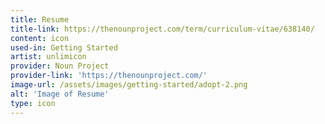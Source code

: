 ```yaml
---
title: Resume
title-link: https://thenounproject.com/term/curriculum-vitae/638140/
content: icon
used-in: Getting Started
artist: unlimicon
provider: Noun Project
provider-link: 'https://thenounproject.com/'
image-url: /assets/images/getting-started/adopt-2.png
alt: 'Image of Resume'
type: icon
---
```

